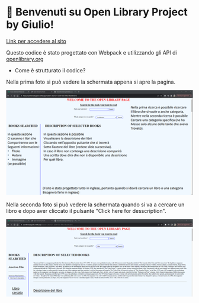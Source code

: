 # 🚀 Benvenuti su Open Library Project by Giulio!

[Link per accedere al sito](https://openlibrarybygiulio.netlify.app/)

Questo codice è stato progettato con Webpack e utilizzando gli API di [openlibrary.org](https://openlibrary.org/)

* Come è strutturato il codice?

Nella prima foto si può vedere la schermata appena si apre la pagina.

![](images/webSiteImg1.png)

Nella seconda foto si può vedere la schermata quando si va a cercare un libro e dopo aver cliccato il pulsante "Click here for desscription".

![](images/websiteImg2.png)
